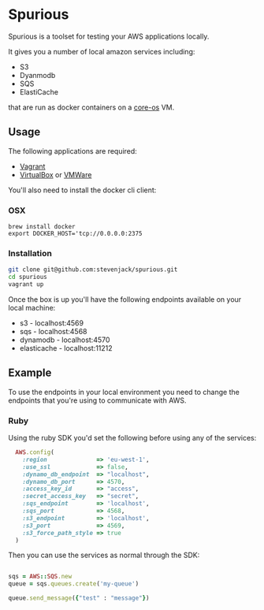 # Spurious

Spurious is a toolset for testing your AWS applications locally. 

It gives you a number of local amazon services including:

* S3
* Dyanmodb
* SQS
* ElastiCache

that are run as docker containers on a [core-os](https://coreos.com/) VM.

## Usage

The following applications are required:

* [Vagrant](http://www.vagrantup.com/)
* [VirtualBox](https://www.virtualbox.org/) or [VMWare](http://www.vmware.com/uk/)

You'll also need to install the docker cli client:

### OSX

```
brew install docker
export DOCKER_HOST='tcp://0.0.0.0:2375
```

### Installation

```bash
git clone git@github.com:stevenjack/spurious.git
cd spurious
vagrant up
```

Once the box is up you'll have the following endpoints available on your local machine:

* s3 - localhost:4569
* sqs - localhost:4568
* dynamodb - localhost:4570
* elasticache - localhost:11212

## Example

To use the endpoints in your local environment you need to change the endpoints that you're using to communicate with AWS.

### Ruby

Using the ruby SDK you'd set the following before using any of the services:

```ruby
  AWS.config(
    :region              => 'eu-west-1',
    :use_ssl             => false,
    :dynamo_db_endpoint  => "localhost",
    :dynamo_db_port      => 4570,
    :access_key_id       => "access",
    :secret_access_key   => "secret",
    :sqs_endpoint        => 'localhost',
    :sqs_port            => 4568,
    :s3_endpoint         => 'localhost',
    :s3_port             => 4569,
    :s3_force_path_style => true
  )

```

Then you can use the services as normal through the SDK:

```ruby

sqs = AWS::SQS.new
queue = sqs.queues.create('my-queue')

queue.send_message({"test" : "message"})

```
